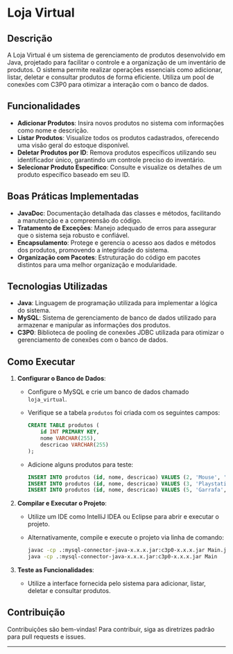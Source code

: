 # Loja Virtual

## Descrição

A Loja Virtual é um sistema de gerenciamento de produtos desenvolvido em Java, projetado para facilitar o controle e a organização de um inventário de produtos. O sistema permite realizar operações essenciais como adicionar, listar, deletar e consultar produtos de forma eficiente. Utiliza um pool de conexões com C3P0 para otimizar a interação com o banco de dados.

## Funcionalidades

- **Adicionar Produtos**: Insira novos produtos no sistema com informações como nome e descrição.
- **Listar Produtos**: Visualize todos os produtos cadastrados, oferecendo uma visão geral do estoque disponível.
- **Deletar Produtos por ID**: Remova produtos específicos utilizando seu identificador único, garantindo um controle preciso do inventário.
- **Selecionar Produto Específico**: Consulte e visualize os detalhes de um produto específico baseado em seu ID.

## Boas Práticas Implementadas

- **JavaDoc**: Documentação detalhada das classes e métodos, facilitando a manutenção e a compreensão do código.
- **Tratamento de Exceções**: Manejo adequado de erros para assegurar que o sistema seja robusto e confiável.
- **Encapsulamento**: Protege e gerencia o acesso aos dados e métodos dos produtos, promovendo a integridade do sistema.
- **Organização com Pacotes**: Estruturação do código em pacotes distintos para uma melhor organização e modularidade.

## Tecnologias Utilizadas

- **Java**: Linguagem de programação utilizada para implementar a lógica do sistema.
- **MySQL**: Sistema de gerenciamento de banco de dados utilizado para armazenar e manipular as informações dos produtos.
- **C3P0**: Biblioteca de pooling de conexões JDBC utilizada para otimizar o gerenciamento de conexões com o banco de dados.

## Como Executar

1. **Configurar o Banco de Dados**:
    - Configure o MySQL e crie um banco de dados chamado `loja_virtual`.
    - Verifique se a tabela `produtos` foi criada com os seguintes campos:

      ```sql
      CREATE TABLE produtos (
          id INT PRIMARY KEY,
          nome VARCHAR(255),
          descricao VARCHAR(255)
      );
      ```

    - Adicione alguns produtos para teste:

      ```sql
      INSERT INTO produtos (id, nome, descricao) VALUES (2, 'Mouse', 'Mouse sem fio');
      INSERT INTO produtos (id, nome, descricao) VALUES (3, 'Playstation', 'Playstation 5');
      INSERT INTO produtos (id, nome, descricao) VALUES (5, 'Garrafa', 'Garrafa Plástica');
      ```

2. **Compilar e Executar o Projeto**:
    - Utilize um IDE como IntelliJ IDEA ou Eclipse para abrir e executar o projeto.
    - Alternativamente, compile e execute o projeto via linha de comando:

      ```bash
      javac -cp .:mysql-connector-java-x.x.x.jar:c3p0-x.x.x.jar Main.java
      java -cp .:mysql-connector-java-x.x.x.jar:c3p0-x.x.x.jar Main
      ```

3. **Teste as Funcionalidades**:
    - Utilize a interface fornecida pelo sistema para adicionar, listar, deletar e consultar produtos.

## Contribuição

Contribuições são bem-vindas! Para contribuir, siga as diretrizes padrão para pull requests e issues.

---
